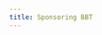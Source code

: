 ```yaml
---
title: Sponsoring BBT
---
```

<!-- WARNING: GENERATED FROM https://github.com/retorquere/zotero-better-bibtex/blob/master/README.md. EDITS WILL BE OVERWRITTEN -->

